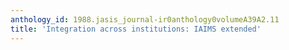 ```yaml
---
anthology_id: 1988.jasis_journal-ir0anthology0volumeA39A2.11
title: 'Integration across institutions: IAIMS extended'
---
```

